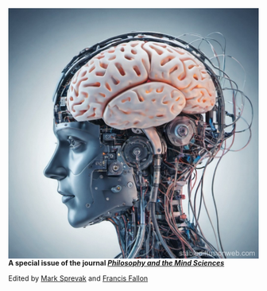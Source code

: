 <img align="left" src="header-img.jpg" alt="My Image">

**A special issue of the journal [_Philosophy and the Mind Sciences_](https://philosophymindscience.org/index.php/phimisci/announcement/view/53)**

Edited by [Mark Sprevak](https://marksprevak.com/) and [Francis Fallon](https://www.stjohns.edu/academics/faculty/francis-fallon)
